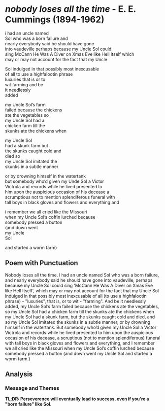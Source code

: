 # *nobody loses all the time* - E. E. Cummings (1894-1962)

i had an uncle named<br/>
Sol who was a born failure and<br/>
nearly everybody said he should have gone<br/>
into vaudeville perhaps because my Uncle Sol could<br/>
sing McCann He Was A Diver on Xmas Eve like Hell Itself which<br/>
may or may not account for the fact that my Uncle

Sol indulged in that possibly most inexcusable<br/>
of all to use a highfalootin phrase<br/>
luxuries that is or to<br/>
wit farming and be<br/>
it needlessly<br/>
added

my Uncle Sol’s farm<br/>
failed because the chickens<br/>
ate the vegetables so<br/>
my Uncle Sol had a<br/>
chicken farm till the<br/>
skunks ate the chickens when

my Uncle Sol<br/>
had a skunk farm but<br/>
the skunks caught cold and<br/>
died so<br/>
my Uncle Sol imitated the<br/>
skunks in a subtle manner

or by drowning himself in the watertank<br/>
but somebody who’d given my Unde Sol a Victor<br/>
Victrola and records while he lived presented to<br/>
him upon the auspicious occasion of his decease a<br/>
scrumptious not to mention splendiferous funeral with<br/>
tall boys in black gloves and flowers and everything and

i remember we all cried like the Missouri<br/>
when my Uncle Sol’s coffin lurched because<br/>
somebody pressed a button<br/>
(and down went<br/>
my Uncle<br/>
Sol

and started a worm farm)

## Poem with Punctuation

Nobody loses all the time. I had an uncle named Sol who was a born failure, and nearly everybody said he should have gone into vaudeville, perhaps because my Uncle Sol could sing 'McCann He Was A Diver on Xmas Eve like Hell Itself', which may or may not account for the fact that my Uncle Sol indulged in that possibly most inexcusable of all (to use a highfalootin phrase) - "luxuries", that is, or to wit - "farming". And be it needlessly added, my Uncle Sol’s farm failed because the chickens ate the vegetables, so my Uncle Sol had a chicken farm till the skunks ate the chickens when my Uncle Sol had a skunk farm, but the skunks caught cold and died, and so my Uncle Sol imitated the skunks in a subtle manner, or by drowning himself in the watertank.  But somebody who’d given my Uncle Sol a Victor Victrola and records while he lived presented to him upon the auspicious occasion of his decease, a scruptious (not to mention splendiferous) funeral with tall boys in black gloves and flowers and everything, and I remember we all cried like the Missouri when my Uncle Sol’s coffin lurched because somebody pressed a button (and down went my Uncle Sol and started a worm farm.)

## Analysis

### Message and Themes

**TL;DR: Perseverence will eventually lead to success, even if you're a "born failure" like Sol.**
